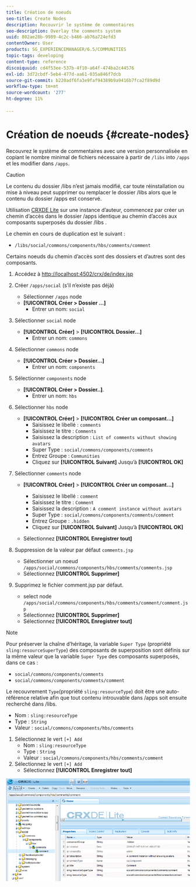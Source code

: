 ```yaml
---
title: Création de noeuds
seo-title: Create Nodes
description: Recouvrir le système de commentaires
seo-description: Overlay the comments system
uuid: 802ae28b-9989-4c2c-b466-ab76a724efd3
contentOwner: User
products: SG_EXPERIENCEMANAGER/6.5/COMMUNITIES
topic-tags: developing
content-type: reference
discoiquuid: cd4f53ee-537b-4f10-a64f-474ba2c44576
exl-id: 3d72cbdf-5eb4-477d-aa61-035a846f7dcb
source-git-commit: b220adf6fa3e9faf94389b9a9416b7fca2f89d9d
workflow-type: tm+mt
source-wordcount: '277'
ht-degree: 11%

---
```


# Création de noeuds {#create-nodes}

Recouvrez le système de commentaires avec une version personnalisée en copiant le nombre minimal de fichiers nécessaire à partir de `/libs` into `/apps` et les modifier dans `/apps`.

>[!CAUTION]
>
>Le contenu du dossier /libs n’est jamais modifié, car toute réinstallation ou mise à niveau peut supprimer ou remplacer le dossier /libs alors que le contenu du dossier /apps est conservé.

Utilisation [CRXDE Lite](../../help/sites-developing/developing-with-crxde-lite.md) sur une instance d’auteur, commencez par créer un chemin d’accès dans le dossier /apps identique au chemin d’accès aux composants superposés du dossier /libs .

Le chemin en cours de duplication est le suivant :

* `/libs/social/commons/components/hbs/comments/comment`

Certains noeuds du chemin d’accès sont des dossiers et d’autres sont des composants.

1. Accédez à [http://localhost:4502/crx/de/index.jsp](http://localhost:4502/crx/de/index.jsp)
1. Créer `/apps/social` (s’il n’existe pas déjà)
   * Sélectionner `/apps` node
   * **[!UICONTROL Créer > Dossier ...]**
      * Entrer un nom: `social`
1. Sélectionner `social` node
   * **[!UICONTROL Créer]** > **[!UICONTROL Dossier...]**
      * Entrer un nom: `commons`
1. Sélectionner `commons` node
   * **[!UICONTROL Créer > Dossier...]**
      * Entrer un nom: `components`
1. Sélectionner `components` node
   * **[!UICONTROL Créer > Dossier..]**.
      * Entrer un nom: `hbs`
1. Sélectionner `hbs` node
   * **[!UICONTROL Créer]** > **[!UICONTROL Créer un composant...]**
      * Saisissez le libellé : `comments`
      * Saisissez le titre : `Comments`
      * Saisissez la description : `List of comments without showing avatars`
      * Super Type : `social/commons/components/comments`
      * Entrez Groupe : `Communities`
      * Cliquez sur **[!UICONTROL Suivant]** Jusqu’à **[!UICONTROL OK]**
1. Sélectionner `comments` node

   * **[!UICONTROL Créer]** > **[!UICONTROL Créer un composant...]**

      * Saisissez le libellé : `comment`
      * Saisissez le titre : `Comment`
      * Saisissez la description : `A comment instance without avatars`
      * Super Type : `social/commons/components/comments/comment`
      * Entrez Groupe : `.hidden`
      * Cliquez sur **[!UICONTROL Suivant]** Jusqu’à **[!UICONTROL OK]**
   * Sélectionnez **[!UICONTROL Enregistrer tout]**
1. Suppression de la valeur par défaut `comments.jsp`
   * Sélectionner un noeud `/apps/social/commons/components/hbs/comments/comments.jsp`
   * Sélectionnez **[!UICONTROL Supprimer]**
1. Supprimez le fichier comment.jsp par défaut.
   * select node `/apps/social/commons/components/hbs/comments/comment/comment.jsp`
   * Sélectionnez **[!UICONTROL Supprimer]**
   * Sélectionnez **[!UICONTROL Enregistrer tout]**

>[!NOTE]
>
>Pour préserver la chaîne d’héritage, la variable `Super Type` (propriété `sling:resourceSuperType`) des composants de superposition sont définis sur la même valeur que la variable `Super Type` des composants superposés, dans ce cas :
>
>* `social/commons/components/comments`
>* `social/commons/components/comments/comment`


Le recouvrement `Type`(propriété `sling:resourceType`) doit être une auto-référence relative afin que tout contenu introuvable dans /apps soit ensuite recherché dans /libs.
* Nom : `sling:resourceType`
* Type : `String`
* Valeur : `social/commons/components/hbs/comments`

1. Sélectionnez le vert `[+] Add`
   * Nom : `sling:resourceType`
   * Type : `String`
   * Valeur : `social/commons/components/hbs/comments/comment`
1. Sélectionnez le vert `[+] Add`
   * Sélectionnez **[!UICONTROL Enregistrer tout]**

![create-nodes](assets/create-nodes.png)
